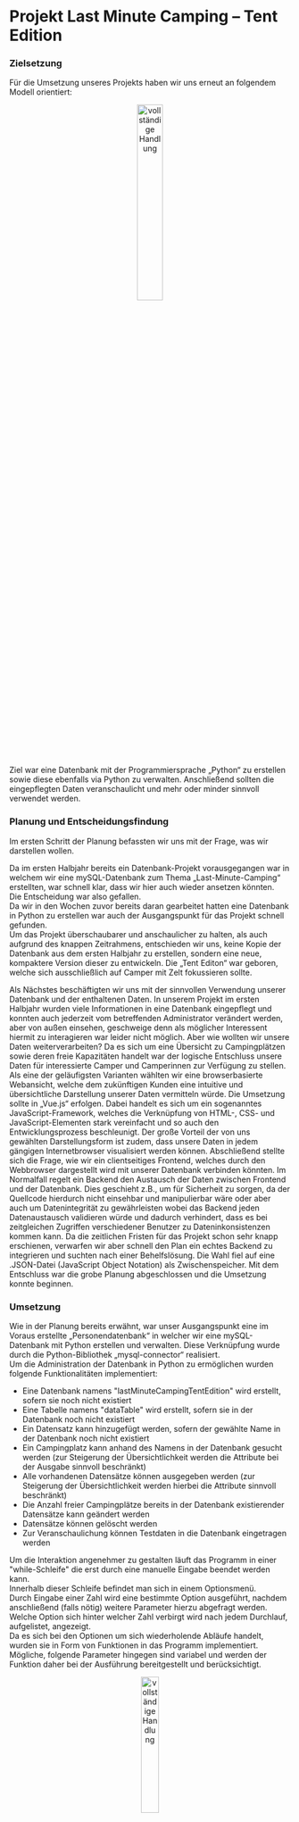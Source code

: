 # Projekt Last Minute Camping – Tent Edition

### Zielsetzung

Für die Umsetzung unseres Projekts haben wir uns erneut an folgendem Modell orientiert:

<p align="center"><img src="./docs/Kreislauf.png" alt="vollständige Handlung" width="30%"></p>

Ziel war eine Datenbank mit der Programmiersprache „Python“ zu erstellen sowie diese ebenfalls via Python zu verwalten. Anschließend sollten die eingepflegten Daten veranschaulicht und mehr oder minder sinnvoll verwendet werden.

### Planung und Entscheidungsfindung

Im ersten Schritt der Planung befassten wir uns mit der Frage, was wir darstellen wollen.

Da im ersten Halbjahr bereits ein Datenbank-Projekt vorausgegangen war in welchem wir eine mySQL-Datenbank zum Thema „Last-Minute-Camping“ erstellten, war schnell klar, dass wir hier auch wieder ansetzen könnten.  
Die Entscheidung war also gefallen.  
Da wir in den Wochen zuvor bereits daran gearbeitet hatten eine Datenbank in Python zu erstellen war auch der Ausgangspunkt für das Projekt schnell gefunden.  
Um das Projekt überschaubarer und anschaulicher zu halten, als auch aufgrund des knappen Zeitrahmens, entschieden wir uns, keine Kopie der Datenbank aus dem ersten Halbjahr zu erstellen, sondern eine neue, kompaktere Version dieser zu entwickeln. Die „Tent Editon“ war geboren, welche sich ausschließlich auf Camper mit Zelt fokussieren sollte.

Als Nächstes beschäftigten wir uns mit der sinnvollen Verwendung unserer Datenbank und der enthaltenen Daten. In unserem Projekt im ersten Halbjahr wurden viele Informationen in eine Datenbank eingepflegt und konnten auch jederzeit vom betreffenden Administrator verändert werden, aber von außen einsehen, geschweige denn als möglicher Interessent hiermit zu interagieren war leider nicht möglich. Aber wie wollten wir unsere Daten weiterverarbeiten? Da es sich um eine Übersicht zu Campingplätzen sowie deren freie Kapazitäten handelt war der logische Entschluss unsere Daten für interessierte Camper und Camperinnen zur Verfügung zu stellen. Als eine der geläufigsten Varianten wählten wir eine browserbasierte Webansicht, welche dem zukünftigen Kunden eine intuitive und übersichtliche Darstellung unserer Daten vermitteln würde. Die Umsetzung sollte in „Vue.js“ erfolgen. Dabei handelt es sich um ein sogenanntes JavaScript-Framework, welches die Verknüpfung von HTML-, CSS- und JavaScript-Elementen stark vereinfacht und so auch den Entwicklungsprozess beschleunigt. Der große Vorteil der von uns gewählten Darstellungsform ist zudem, dass unsere Daten in jedem gängigen Internetbrowser visualisiert werden können.
Abschließend stellte sich die Frage, wie wir ein clientseitiges Frontend, welches durch den Webbrowser dargestellt wird mit unserer Datenbank verbinden könnten. Im Normalfall regelt ein Backend den Austausch der Daten zwischen Frontend und der Datenbank. Dies geschieht z.B., um für Sicherheit zu sorgen, da der Quellcode hierdurch nicht einsehbar und manipulierbar wäre oder aber auch um Datenintegrität zu gewährleisten wobei das Backend jeden Datenaustausch validieren würde und dadurch verhindert, dass es bei zeitgleichen Zugriffen verschiedener Benutzer zu Dateninkonsistenzen kommen kann.
Da die zeitlichen Fristen für das Projekt schon sehr knapp erschienen, verwarfen wir aber schnell den Plan ein echtes Backend zu integrieren und suchten nach einer Behelfslösung.
Die Wahl fiel auf eine .JSON-Datei (JavaScript Object Notation) als Zwischenspeicher.
Mit dem Entschluss war die grobe Planung abgeschlossen und die Umsetzung konnte beginnen.

### Umsetzung

Wie in der Planung bereits erwähnt, war unser Ausgangspunkt eine im Voraus erstellte „Personendatenbank“ in welcher wir eine mySQL-Datenbank mit Python erstellen und verwalten. Diese Verknüpfung wurde durch die Python-Bibliothek „mysql-connector“ realisiert.  
Um die Administration der Datenbank in Python zu ermöglichen wurden folgende Funktionalitäten implementiert:

- Eine Datenbank namens "lastMinuteCampingTentEdition" wird erstellt, sofern sie noch nicht existiert
- Eine Tabelle namens "dataTable" wird erstellt, sofern sie in der Datenbank noch nicht existiert
- Ein Datensatz kann hinzugefügt werden, sofern der gewählte Name in der Datenbank noch nicht existiert
- Ein Campingplatz kann anhand des Namens in der Datenbank gesucht werden (zur Steigerung der Übersichtlichkeit werden die Attribute bei der Ausgabe sinnvoll beschränkt)
- Alle vorhandenen Datensätze können ausgegeben werden (zur Steigerung der Übersichtlichkeit werden hierbei die Attribute sinnvoll beschränkt)
- Die Anzahl freier Campingplätze bereits in der Datenbank existierender Datensätze kann geändert werden
- Datensätze können gelöscht werden
- Zur Veranschaulichung können Testdaten in die Datenbank eingetragen werden

Um die Interaktion angenehmer zu gestalten läuft das Programm in einer "while-Schleife" die erst durch eine manuelle Eingabe beendet werden kann.  
Innerhalb dieser Schleife befindet man sich in einem Optionsmenü.  
Durch Eingabe einer Zahl wird eine bestimmte Option ausgeführt, nachdem anschließend (falls nötig) weitere Parameter hierzu abgefragt werden.  
Welche Option sich hinter welcher Zahl verbirgt wird nach jedem Durchlauf, aufgelistet, angezeigt.  
Da es sich bei den Optionen um sich wiederholende Abläufe handelt, wurden sie in Form von Funktionen in das Programm implementiert.  
Mögliche, folgende Parameter hingegen sind variabel und werden der Funktion daher bei der Ausführung bereitgestellt und berücksichtigt.

<p align="center"><img src="./docs/EingabeOptionen.png" alt="vollständige Handlung" width="25%"></p>

Der Datenbank-Server wird in Form eines mySQL-Servers über das frei verfügbare Programm "XAMPP" lokal bereit gestellt.  
Sobald eine Funktion aufgerufen wird, welche mit der Datenbank arbeitet, soll unser Python Programm mit Hilfe des mysql-connectors mit diesem mySQL-Server kommunizieren.  
Als relevante Attribute für unsere Datenbank, haben wir uns für die Folgenden entschieden:

- Name des Campingplatzes
- Adresse des Campingplatzes (atomar)
- Telefonnummer
- Öffnungs- und Schließzeiten
- Bewertung
- Preis
- Anzahl freier Zeltplätze
- diverse Extras (WC, dusche, spielplatz, tiereErlaubt, barrierefrei, bademöglichkeit, kiosk, WLAN, strom, waschmaschine)
- Eine BildURL für die spätere Darstellung auf der Webseite

Der Einfachheit halber hat jeder Zeltplatz auf einem Campingplatz zu jeder Zeit den selben Preis, zudem gelten die identischen Öffnungs- und Schließzeiten des ganze Jahr über.  
Das Resultat des ersten Aufrufes des Python-Scripts sah nun wie folgt aus:

<p align="center"><img src="./docs/Datenbank.png" alt="vollständige Handlung" width="50%"></p>

Durch die Implemierung einer "seeder"-Funktion ist es möglich vordefinierte Testdaten in die Datenbank zu integrieren, welche wir zur Anschauung verwenden wollen.

<p align="center"><img src="./docs/Datensätze.png" alt="vollständige Handlung" width="90%"></p>

Als nächstes befassten wir uns mit der Überführung unserer Daten in ein Front-End. Bei uns sollte dies durch das JavaScript-Framework Vue realisiert werden.  
Dadurch, dass das Front-End aber nicht direkt auf die Datenbank zugreifen kann, haben wir uns mit der Erstellung einer "data.json"-Datei als Zwischenspeicher beholfen.
Diese Datei wurde so implementiert, dass sie, jedes Mal wenn wir Daten in die Datenbank übertragen oder vorhandenene Datensätze verändern, geleert wird, die Datenbank erneut ausgelesen wird und die Daten neu in die data.json geschrieben werden.  
Die Funktion welche die Daten aus der Datenbank in data.json schreibt sieht dabei folgendermaßen aus:

<p align="center"><img src="./docs/writeToDatabase.png" alt="vollständige Handlung" width="40%"></p>

Als Ergebnis erhalten wir folgendes Datenformat mit welchem wir in Vue weiter arbeiten können:

<p align="center"><img src="./docs/JSON.png" alt="vollständige Handlung" width="50%"></p>

Durch die implementierung von "node.js" und des "node package managers" (npm) ist es möglich, lokal, einen live-Server zu starten, welcher das Vue "Template" (welches als eine Art HTML-Äquivalent fungiert) im Browser visualisiert. Dadurch kann jeder Entwicklungsschritt in Vue, live im Browser verfolgt werden was die Entwicklung selbst wiederum deutlich angenehmer gestaltet.

Die Zielsetzung unseres Front-Ends war es, einen Anlaufpunkt für Interessenten zu erstellen, durch welchen der Benutzer die Datenbank nach für ihn relevanten Einträgen durchsuchen und filtern kann.  
Gleichzeitig sollte auch das Layout den Benutzer nicht allzu sehr abschrecken.  
Hierfür wurde am linken Rand der Website ein Abschnitt erstellt, welcher nach den von uns in Python definierten Extras filtert (da es sich um Daten des Typs Boolean handelt wird hier zwischen True und False unterschieden). Zusätzlich beinhaltet der Abschnitt einen Filter im welchem Bewertungen von 1 - 5 Sternen auswählbar sind sowie einen Filter, in welchem ein maximaler Preis pro Tag und Zeltplatz eingegeben werden kann.  
Im oberen Bereich der Seite finden wir den Namen unseres Projekts sowie ein Suchfeld darunter. Dieses kann verwendet werden um nach Campingplatznamen sowie nach Orten zu suchen.  
Im unteren Bereich befindet sich der wichtigste Teil der Webseite. Ein Container welcher alle in der Datenbank enthaltenen Datensätze wiedergibt, sofern kein Filter angewählt oder Text in das Suchfeld eingegeben wurde.

<p align="center"><img src="./docs/Webansicht.png" alt="vollständige Handlung" width="70%"></p>

Damit war die Umsetzung abgeschlossen.

### Bewertung

Die Zielsetzung lautete:

- "Die Programmiersprache Python verwenden"
  - Wurde erfüllt. Python fungiert bei uns als Eingabe- und Verwaltungswerkzeug z.B. für einen Administrator
- "Speichern von Daten in einer Datenbank (SQLite3, MySQL oder ähnliches)"
  - Wurde ebenfalls erfüllt. Unsere Datenbank wurde in mySQL erstellt.
- "sinnvolle Verwendung der Daten"
  - Auch dieses Ziel wurde mehr oder minder erfüllt. Unsere Daten dienen als Informationsquelle für Camper die auf der Suche nach einem Zeltplatz sind. Die Website existiert allerdings nur lokal, zu Anschauungszwecken.

Wie zu erwarten lief aber auch bei diesem Projekt nicht alles so wie geplant:

- Für die Uhrzeiten der Attribute ÖffnungszeitenAnfang und ÖffnungszeitenEnde hätte man besser den Datentypen "TIME" verwendet. Die Integration in die data.json Datei führte hierbei allerdings zu Fehlern, sodass wir uns für den Datentypen VARCHAR(5) entschieden.
- Den Bewertungen hätte man außerdem besser den Datentypen "DECIMAL(3, 1)", sowie dem Preis besser den Datentypen "DECIMAL(7, 2)" zugewiesen, aber auch hier führte die Integration in die data.json Datei zu Fehlern, sodass wir uns hier für die Datentypen VARCHAR(3) bzw. VARCHAR(7) entschieden.
- Da alle Bild-URLs unserer Testdaten weniger als 255 Zeichen besitzen, haben wir hierfür VARCHAR(255) gewählt. In der Realität gibt es aber teilweise auch deutlich längere URLs, sodass man hierfür eventuell besser den Datentypen "TEXT" hätte verwenden sollen. Dies hat jedoch auch Einfluss auf die Performance des Datenaustausches.
